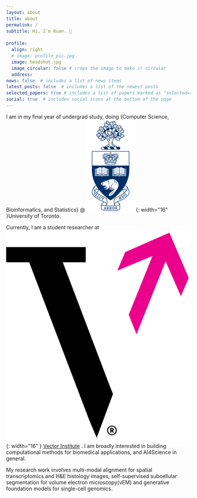 ```yaml
---
layout: about
title: about
permalink: /
subtitle: Hi, I'm Kuan. 👋

profile:
  align: right
  # image: profile_pic.jpg
  image: headshot.jpg
  image_circular: false # crops the image to make it circular
  address: 
news: false  # includes a list of news items
latest_posts: false  # includes a list of the newest posts
selected_papers: true # includes a list of papers marked as "selected={true}"
social: true  # includes social icons at the bottom of the page
---
```


I am in my final year of undergrad study, doing {Computer Science, Bioinformatics, and Statistics} @ ![](/assets/img/logo/Utoronto_coa.svg.png){: width="16" }University of Toronto. 

Currently, I am a student researcher at ![](/assets/img/logo/vector_logo.png){: width="16" } [Vector Institute](https://vectorinstitute.ai/) . I am broadly interested in building computational methods for biomedical applications, and AI4Science in general.

My research work involves multi-modal alignment for spatial transcriptomics and H&E histology images, self-supervised subcellular segmentation for volume electron microscopy(vEM) and generative foundation models for single-cell genomics.